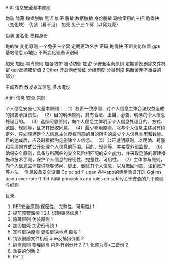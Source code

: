 Atitt 信息安全基本原则


伪装 隐藏 数据脱敏 
黑话  加密 脱敏 数据脱敏  身份脱敏
动物常用的三招  跑得快（变化块）   伪装（看不见）  加壳 兔子三个窝（以窝为壳） 

伪装 匿名化 模糊身份  

跑的块 变化原则 一个兔子三个窝
定期更改名字 密码
跑得快 不断变化位置 gps 基站信息 ip地址
不断变化设备识别码


加壳 加密  隔离原则  加强防护  被动防御 加密
保安全距离原则
定期销毁删除文件机密 que反捕猎价值	2
Other
开启俩步验证
分级制度 分类制度 果断舍弃不重要的部分

主动攻击 散发水军信息 洪水淹没

Atitit 信息 安全 原则


个人信息安全七大基本原则：
（1）权责一致原则，对个人信息主体合法权益造成的损害承担责任。
（2）目的明确原则，具有合法、正当、必要、明确的个人信息处理目的。
（3）选择同意原则，向个人信息主体明示个人信息处理目的、方式、范围、规则等，征求其授权同意。
（4）最少够用原则，除与个人信息主体另有约定外，只处理满足个人信息主体授权同意的目的所需的最少个人信息类型和数量。目的达成后，应及时根据约定删除个人信息。
（5）公开透明原则，以明确、易懂和合理的方式公开处理个人信息的范围、目的、规则等，并接受外部监督。
（6）确保安全原则，具备与所面临的安全风险相匹配的安全能力，并采取足够的管理措施和技术手段，保护个人信息的保密性、完整性、可用性。
（7）主体参与原则，向个人信息主体提供能够访问、更正、删除其个人信息，以及撤回同意、注销账户等方法。
信息设备安全设置
Cp pc  sd卡 upan
各种app的俩步验证开启
Ggl ms baidu evernote ff
Ref
Atitit  principles and rules on safety关于安全的几个原则与细则

目录
1. REE安全原则(保密性、完整性、可用性)	1
2. 提前预警监控	1
2.1. 识别铭感信息	1
3. 隐藏原则  伪装原则	1
4. 加固加壳 加密密码锁	1
5. 定时更换原则  更名更换地点 匿名	1
6. 销毁删除文件机密 que反捕猎价值	2
7. 隔离原则 物理隔离  内外有别分开	2
7.1. 化整为零+三备份	2
8. 重要的创新	2
9. Ref	2

